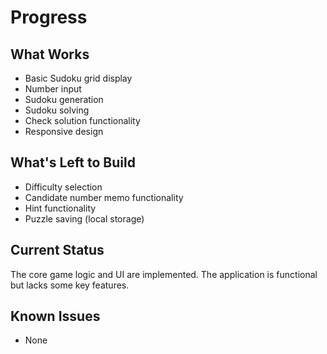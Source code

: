 # Progress

## What Works
- Basic Sudoku grid display
- Number input
- Sudoku generation
- Sudoku solving
- Check solution functionality
- Responsive design

## What's Left to Build
- Difficulty selection
- Candidate number memo functionality
- Hint functionality
- Puzzle saving (local storage)

## Current Status
The core game logic and UI are implemented. The application is functional but lacks some key features.

## Known Issues
- None
